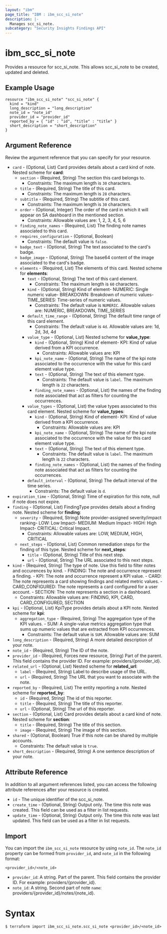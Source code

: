 ```yaml
---
layout: "ibm"
page_title: "IBM : ibm_scc_si_note"
description: |-
  Manages scc_si_note.
subcategory: "Security Insights Findings API"
---
```


# ibm_scc_si_note

Provides a resource for scc_si_note. This allows scc_si_note to be created, updated and deleted.

## Example Usage

```hcl
resource "ibm_scc_si_note" "scc_si_note" {
  kind = "kind"
  long_description = "long_description"
  note_id = "note_id"
  provider_id = "provider_id"
  reported_by = { "id" : "id", "title" : "title" }
  short_description = "short_description"
}
```

## Argument Reference

Review the argument reference that you can specify for your resource.

* `card` - (Optional, List) Card provides details about a card kind of note.
Nested scheme for **card**:
	* `section` - (Required, String) The section this card belongs to.
	  * Constraints: The maximum length is `30` characters.
	* `title` - (Required, String) The title of this card.
	  * Constraints: The maximum length is `28` characters.
	* `subtitle` - (Required, String) The subtitle of this card.
	  * Constraints: The maximum length is `30` characters.
	* `order` - (Optional, Integer) The order of the card in which it will appear on SA dashboard in the mentioned section.
	  * Constraints: Allowable values are: 1, 2, 3, 4, 5, 6
	* `finding_note_names` - (Required, List) The finding note names associated to this card.
	* `requires_configuration` - (Optional, Boolean)
	  * Constraints: The default value is `false`.
	* `badge_text` - (Optional, String) The text associated to the card's badge.
	* `badge_image` - (Optional, String) The base64 content of the image associated to the card's badge.
	* `elements` - (Required, List) The elements of this card.
	Nested scheme for **elements**:
		* `text` - (Optional, String) The text of this card element.
		  * Constraints: The maximum length is `60` characters.
		* `kind` - (Optional, String) Kind of element- NUMERIC&#58; Single numeric value- BREAKDOWN&#58; Breakdown of numeric values- TIME_SERIES&#58; Time-series of numeric values.
		  * Constraints: The default value is `NUMERIC`. Allowable values are: NUMERIC, BREAKDOWN, TIME_SERIES
		* `default_time_range` - (Optional, String) The default time range of this card element.
		  * Constraints: The default value is `4d`. Allowable values are: 1d, 2d, 3d, 4d
		* `value_type` - (Optional, List)
		Nested scheme for **value_type**:
			* `kind` - (Optional, String) Kind of element- KPI&#58; Kind of value derived from a KPI occurrence.
			  * Constraints: Allowable values are: KPI
			* `kpi_note_name` - (Optional, String) The name of the kpi note associated to the occurrence with the value for this card element value type.
			* `text` - (Optional, String) The text of this element type.
			  * Constraints: The default value is `label`. The maximum length is `22` characters.
			* `finding_note_names` - (Optional, List) the names of the finding note associated that act as filters for counting the occurrences.
		* `value_types` - (Optional, List) the value types associated to this card element.
		Nested scheme for **value_types**:
			* `kind` - (Optional, String) Kind of element- KPI&#58; Kind of value derived from a KPI occurrence.
			  * Constraints: Allowable values are: KPI
			* `kpi_note_name` - (Optional, String) The name of the kpi note associated to the occurrence with the value for this card element value type.
			* `text` - (Optional, String) The text of this element type.
			  * Constraints: The default value is `label`. The maximum length is `22` characters.
			* `finding_note_names` - (Optional, List) the names of the finding note associated that act as filters for counting the occurrences.
		* `default_interval` - (Optional, String) The default interval of the time series.
		  * Constraints: The default value is `d`.
* `expiration_time` - (Optional, String) Time of expiration for this note, null if note does not expire.
* `finding` - (Optional, List) FindingType provides details about a finding note.
Nested scheme for **finding**:
	* `severity` - (Required, String) Note provider-assigned severity/impact ranking- LOW&#58; Low Impact- MEDIUM&#58; Medium Impact- HIGH&#58; High Impact- CRITICAL&#58; Critical Impact.
	  * Constraints: Allowable values are: LOW, MEDIUM, HIGH, CRITICAL
	* `next_steps` - (Optional, List) Common remediation steps for the finding of this type.
	Nested scheme for **next_steps**:
		* `title` - (Optional, String) Title of this next step.
		* `url` - (Optional, String) The URL associated to this next steps.
* `kind` - (Required, String) The type of note. Use this field to filter notes and occurences by kind. - FINDING&#58; The note and occurrence represent a finding. - KPI&#58; The note and occurrence represent a KPI value. - CARD&#58; The note represents a card showing findings and related metric values. - CARD_CONFIGURED&#58; The note represents a card configured for a user account. - SECTION&#58; The note represents a section in a dashboard.
  * Constraints: Allowable values are: FINDING, KPI, CARD, CARD_CONFIGURED, SECTION
* `kpi` - (Optional, List) KpiType provides details about a KPI note.
Nested scheme for **kpi**:
	* `aggregation_type` - (Required, String) The aggregation type of the KPI values. - SUM&#58; A single-value metrics aggregation type that sums up numeric values  that are extracted from KPI occurrences.
	  * Constraints: The default value is `SUM`. Allowable values are: SUM
* `long_description` - (Required, String) A more detailed description of your note.
* `note_id` - (Required, String) The ID of the note.
* `provider_id` - (Required, Forces new resource, String) Part of the parent. This field contains the provider ID. For example: providers/{provider_id}.
* `related_url` - (Optional, List) 
Nested scheme for **related_url**:
	* `label` - (Required, String) Label to describe usage of the URL.
	* `url` - (Required, String) The URL that you want to associate with the note.
* `reported_by` - (Required, List) The entity reporting a note.
Nested scheme for **reported_by**:
	* `id` - (Required, String) The id of this reporter.
	* `title` - (Required, String) The title of this reporter.
	* `url` - (Optional, String) The url of this reporter.
* `section` - (Optional, List) Card provides details about a card kind of note.
Nested scheme for **section**:
	* `title` - (Required, String) The title of this section.
	* `image` - (Required, String) The image of this section.
* `shared` - (Optional, Boolean) True if this note can be shared by multiple accounts.
  * Constraints: The default value is `true`.
* `short_description` - (Required, String) A one sentence description of your note.

## Attribute Reference

In addition to all argument references listed, you can access the following attribute references after your resource is created.

* `id` - The unique identifier of the scc_si_note.
* `create_time` - (Optional, String) Output only. The time this note was created. This field can be used as a filter in list requests.
* `update_time` - (Optional, String) Output only. The time this note was last updated. This field can be used as a filter in list requests.

## Import

You can import the `ibm_scc_si_note` resource by using `note_id`.
The `note_id` property can be formed from `provider_id`, and `note_id` in the following format:

```
<provider_id>/<note_id>
```
* `provider_id`: A string. Part of the parent. This field contains the provider ID. For example: providers/{provider_id}.
* `note_id`: A string. Second part of note `name`: providers/{provider_id}/notes/{note_id}.

# Syntax
```
$ terraform import ibm_scc_si_note.scc_si_note <provider_id>/<note_id>
```
